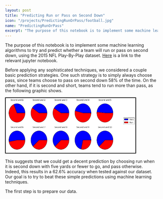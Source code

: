 ```yaml
---
layout: post
title: "Predicting Run or Pass on Second Down"
icon: "/projects/PredictingRunOrPass/football.jpg"
name: "PredictingRunOrPass"
excerpt: "The purpose of this notebook is to implement some machine learning algorithms to try and predict whether a team will run or pass on second down, using the 2015 NFL Play-By-Play dataset."
---
```


The purpose of this notebook is to implement some machine learning algorithms to try and predict whether a team will run or pass on second down, using the 2015 NFL Play-By-Play dataset. <a href = "https://github.com/matsarj/matsarj.github.io/blob/master/proj/PredictingRunOrPass/PredictingRunOrPass.ipynb"> Here</a> is a link to the relevant jupyter notebook.

Before applying any sophisticated techniques, we considered a couple basic prediction strategies. One such strategy is to simply always choose pass, since teams choose to pass on second down 58% of the time. On the other hand, if it is second and short, teams tend to run more than pass, as the following graphic shows.

<img src = '/proj/PredictingRunOrPass/pies.png' style = "background:white; border: 2px solid black; width:85%; height:auto;"/>

This suggests that we could get a decent prediction by choosing run when it is second down with five yards or fewer to go, and pass otherwise. Indeed, this results in a 62.6% accuracy when tested against our dataset. Our goal is to try to beat these simple predictions using machine learning techniques.

The first step is to prepare our data.
